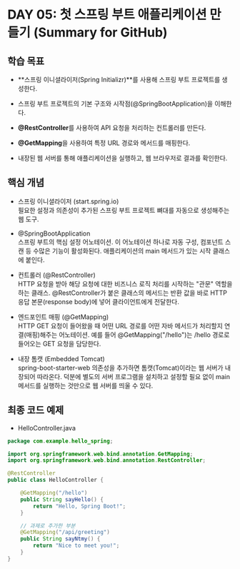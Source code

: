 # DAY 05: 첫 스프링 부트 애플리케이션 만들기 (Summary for GitHub)

## 학습 목표
* **스프링 이니셜라이저(Spring Initializr)**를 사용해 스프링 부트 프로젝트를 생성한다.

* 스프링 부트 프로젝트의 기본 구조와 시작점(@SpringBootApplication)을 이해한다.

* **@RestController**를 사용하여 API 요청을 처리하는 컨트롤러를 만든다.

* **@GetMapping**을 사용하여 특정 URL 경로와 메서드를 매핑한다.

* 내장된 웹 서버를 통해 애플리케이션을 실행하고, 웹 브라우저로 결과를 확인한다.

## 핵심 개념
* 스프링 이니셜라이저 (start.spring.io)  
필요한 설정과 의존성이 추가된 스프링 부트 프로젝트 뼈대를 자동으로 생성해주는 웹 도구.

* @SpringBootApplication  
스프링 부트의 핵심 설정 어노테이션. 이 어노테이션 하나로 자동 구성, 컴포넌트 스캔 등 수많은 기능이 활성화된다. 애플리케이션의 main 메서드가 있는 시작 클래스에 붙인다.

* 컨트롤러 (@RestController)  
HTTP 요청을 받아 해당 요청에 대한 비즈니스 로직 처리를 시작하는 "관문" 역할을 하는 클래스. @RestController가 붙은 클래스의 메서드는 반환 값을 바로 HTTP 응답 본문(response body)에 넣어 클라이언트에게 전달한다.

* 엔드포인트 매핑 (@GetMapping)  
HTTP GET 요청이 들어왔을 때 어떤 URL 경로를 어떤 자바 메서드가 처리할지 연결(매핑)해주는 어노테이션. 예를 들어 @GetMapping("/hello")는 /hello 경로로 들어오는 GET 요청을 담당한다.

* 내장 톰캣 (Embedded Tomcat)  
spring-boot-starter-web 의존성을 추가하면 톰캣(Tomcat)이라는 웹 서버가 내장되어 따라온다. 덕분에 별도의 서버 프로그램을 설치하고 설정할 필요 없이 main 메서드를 실행하는 것만으로 웹 서버를 띄울 수 있다.

## 최종 코드 예제

* HelloController.java

```Java
package com.example.hello_spring;

import org.springframework.web.bind.annotation.GetMapping;
import org.springframework.web.bind.annotation.RestController;

@RestController
public class HelloController {

    @GetMapping("/hello")
    public String sayHello() {
        return "Hello, Spring Boot!";
    }

    // 과제로 추가한 부분
    @GetMapping("/api/greeting")
    public String sayNtmy() {
        return "Nice to meet you!";
    }
}
```